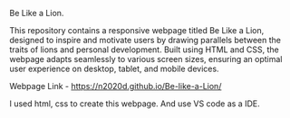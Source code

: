 Be Like a Lion.

This repository contains a responsive webpage titled Be Like a Lion, designed to inspire and motivate users by drawing parallels between the traits of lions and personal development. Built using HTML and CSS, the webpage adapts seamlessly to various screen sizes, ensuring an optimal user experience on desktop, tablet, and mobile devices.

Webpage Link -  https://n2020d.github.io/Be-like-a-Lion/

I used html, css to create this webpage. And use VS code as a IDE.

